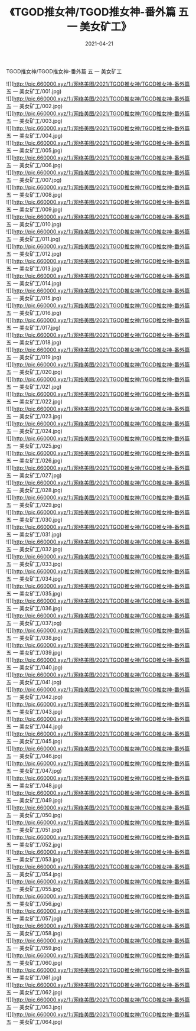 ﻿---
layout: post
title:  《TGOD推女神/TGOD推女神-番外篇 五 一 美女矿工》
date:   2021-04-21
img: http://pic.660000.xyz/1:/网络美图/2021/TGOD推女神/TGOD推女神-番外篇 五 一 美女矿工/000.jpg
categories: [美女, 清纯, 唯美]
---

TGOD推女神/TGOD推女神-番外篇 五 一 美女矿工

 ![](http://pic.660000.xyz/1:/网络美图/2021/TGOD推女神/TGOD推女神-番外篇 五 一 美女矿工/001.jpg) <br>![](http://pic.660000.xyz/1:/网络美图/2021/TGOD推女神/TGOD推女神-番外篇 五 一 美女矿工/002.jpg) <br>![](http://pic.660000.xyz/1:/网络美图/2021/TGOD推女神/TGOD推女神-番外篇 五 一 美女矿工/003.jpg) <br>![](http://pic.660000.xyz/1:/网络美图/2021/TGOD推女神/TGOD推女神-番外篇 五 一 美女矿工/004.jpg) <br>![](http://pic.660000.xyz/1:/网络美图/2021/TGOD推女神/TGOD推女神-番外篇 五 一 美女矿工/005.jpg) <br>![](http://pic.660000.xyz/1:/网络美图/2021/TGOD推女神/TGOD推女神-番外篇 五 一 美女矿工/006.jpg) <br>![](http://pic.660000.xyz/1:/网络美图/2021/TGOD推女神/TGOD推女神-番外篇 五 一 美女矿工/007.jpg) <br>![](http://pic.660000.xyz/1:/网络美图/2021/TGOD推女神/TGOD推女神-番外篇 五 一 美女矿工/008.jpg) <br>![](http://pic.660000.xyz/1:/网络美图/2021/TGOD推女神/TGOD推女神-番外篇 五 一 美女矿工/009.jpg) <br>![](http://pic.660000.xyz/1:/网络美图/2021/TGOD推女神/TGOD推女神-番外篇 五 一 美女矿工/010.jpg) <br>![](http://pic.660000.xyz/1:/网络美图/2021/TGOD推女神/TGOD推女神-番外篇 五 一 美女矿工/011.jpg) <br>![](http://pic.660000.xyz/1:/网络美图/2021/TGOD推女神/TGOD推女神-番外篇 五 一 美女矿工/012.jpg) <br>![](http://pic.660000.xyz/1:/网络美图/2021/TGOD推女神/TGOD推女神-番外篇 五 一 美女矿工/013.jpg) <br>![](http://pic.660000.xyz/1:/网络美图/2021/TGOD推女神/TGOD推女神-番外篇 五 一 美女矿工/014.jpg) <br>![](http://pic.660000.xyz/1:/网络美图/2021/TGOD推女神/TGOD推女神-番外篇 五 一 美女矿工/015.jpg) <br>![](http://pic.660000.xyz/1:/网络美图/2021/TGOD推女神/TGOD推女神-番外篇 五 一 美女矿工/016.jpg) <br>![](http://pic.660000.xyz/1:/网络美图/2021/TGOD推女神/TGOD推女神-番外篇 五 一 美女矿工/017.jpg) <br>![](http://pic.660000.xyz/1:/网络美图/2021/TGOD推女神/TGOD推女神-番外篇 五 一 美女矿工/018.jpg) <br>![](http://pic.660000.xyz/1:/网络美图/2021/TGOD推女神/TGOD推女神-番外篇 五 一 美女矿工/019.jpg) <br>![](http://pic.660000.xyz/1:/网络美图/2021/TGOD推女神/TGOD推女神-番外篇 五 一 美女矿工/020.jpg) <br>![](http://pic.660000.xyz/1:/网络美图/2021/TGOD推女神/TGOD推女神-番外篇 五 一 美女矿工/021.jpg) <br>![](http://pic.660000.xyz/1:/网络美图/2021/TGOD推女神/TGOD推女神-番外篇 五 一 美女矿工/022.jpg) <br>![](http://pic.660000.xyz/1:/网络美图/2021/TGOD推女神/TGOD推女神-番外篇 五 一 美女矿工/023.jpg) <br>![](http://pic.660000.xyz/1:/网络美图/2021/TGOD推女神/TGOD推女神-番外篇 五 一 美女矿工/024.jpg) <br>![](http://pic.660000.xyz/1:/网络美图/2021/TGOD推女神/TGOD推女神-番外篇 五 一 美女矿工/025.jpg) <br>![](http://pic.660000.xyz/1:/网络美图/2021/TGOD推女神/TGOD推女神-番外篇 五 一 美女矿工/026.jpg) <br>![](http://pic.660000.xyz/1:/网络美图/2021/TGOD推女神/TGOD推女神-番外篇 五 一 美女矿工/027.jpg) <br>![](http://pic.660000.xyz/1:/网络美图/2021/TGOD推女神/TGOD推女神-番外篇 五 一 美女矿工/028.jpg) <br>![](http://pic.660000.xyz/1:/网络美图/2021/TGOD推女神/TGOD推女神-番外篇 五 一 美女矿工/029.jpg) <br>![](http://pic.660000.xyz/1:/网络美图/2021/TGOD推女神/TGOD推女神-番外篇 五 一 美女矿工/030.jpg) <br>![](http://pic.660000.xyz/1:/网络美图/2021/TGOD推女神/TGOD推女神-番外篇 五 一 美女矿工/031.jpg) <br>![](http://pic.660000.xyz/1:/网络美图/2021/TGOD推女神/TGOD推女神-番外篇 五 一 美女矿工/032.jpg) <br>![](http://pic.660000.xyz/1:/网络美图/2021/TGOD推女神/TGOD推女神-番外篇 五 一 美女矿工/033.jpg) <br>![](http://pic.660000.xyz/1:/网络美图/2021/TGOD推女神/TGOD推女神-番外篇 五 一 美女矿工/034.jpg) <br>![](http://pic.660000.xyz/1:/网络美图/2021/TGOD推女神/TGOD推女神-番外篇 五 一 美女矿工/035.jpg) <br>![](http://pic.660000.xyz/1:/网络美图/2021/TGOD推女神/TGOD推女神-番外篇 五 一 美女矿工/036.jpg) <br>![](http://pic.660000.xyz/1:/网络美图/2021/TGOD推女神/TGOD推女神-番外篇 五 一 美女矿工/037.jpg) <br>![](http://pic.660000.xyz/1:/网络美图/2021/TGOD推女神/TGOD推女神-番外篇 五 一 美女矿工/038.jpg) <br>![](http://pic.660000.xyz/1:/网络美图/2021/TGOD推女神/TGOD推女神-番外篇 五 一 美女矿工/039.jpg) <br>![](http://pic.660000.xyz/1:/网络美图/2021/TGOD推女神/TGOD推女神-番外篇 五 一 美女矿工/040.jpg) <br>![](http://pic.660000.xyz/1:/网络美图/2021/TGOD推女神/TGOD推女神-番外篇 五 一 美女矿工/041.jpg) <br>![](http://pic.660000.xyz/1:/网络美图/2021/TGOD推女神/TGOD推女神-番外篇 五 一 美女矿工/042.jpg) <br>![](http://pic.660000.xyz/1:/网络美图/2021/TGOD推女神/TGOD推女神-番外篇 五 一 美女矿工/043.jpg) <br>![](http://pic.660000.xyz/1:/网络美图/2021/TGOD推女神/TGOD推女神-番外篇 五 一 美女矿工/044.jpg) <br>![](http://pic.660000.xyz/1:/网络美图/2021/TGOD推女神/TGOD推女神-番外篇 五 一 美女矿工/045.jpg) <br>![](http://pic.660000.xyz/1:/网络美图/2021/TGOD推女神/TGOD推女神-番外篇 五 一 美女矿工/046.jpg) <br>![](http://pic.660000.xyz/1:/网络美图/2021/TGOD推女神/TGOD推女神-番外篇 五 一 美女矿工/047.jpg) <br>![](http://pic.660000.xyz/1:/网络美图/2021/TGOD推女神/TGOD推女神-番外篇 五 一 美女矿工/048.jpg) <br>![](http://pic.660000.xyz/1:/网络美图/2021/TGOD推女神/TGOD推女神-番外篇 五 一 美女矿工/049.jpg) <br>![](http://pic.660000.xyz/1:/网络美图/2021/TGOD推女神/TGOD推女神-番外篇 五 一 美女矿工/050.jpg) <br>![](http://pic.660000.xyz/1:/网络美图/2021/TGOD推女神/TGOD推女神-番外篇 五 一 美女矿工/051.jpg) <br>![](http://pic.660000.xyz/1:/网络美图/2021/TGOD推女神/TGOD推女神-番外篇 五 一 美女矿工/052.jpg) <br>![](http://pic.660000.xyz/1:/网络美图/2021/TGOD推女神/TGOD推女神-番外篇 五 一 美女矿工/053.jpg) <br>![](http://pic.660000.xyz/1:/网络美图/2021/TGOD推女神/TGOD推女神-番外篇 五 一 美女矿工/054.jpg) <br>![](http://pic.660000.xyz/1:/网络美图/2021/TGOD推女神/TGOD推女神-番外篇 五 一 美女矿工/055.jpg) <br>![](http://pic.660000.xyz/1:/网络美图/2021/TGOD推女神/TGOD推女神-番外篇 五 一 美女矿工/056.jpg) <br>![](http://pic.660000.xyz/1:/网络美图/2021/TGOD推女神/TGOD推女神-番外篇 五 一 美女矿工/057.jpg) <br>![](http://pic.660000.xyz/1:/网络美图/2021/TGOD推女神/TGOD推女神-番外篇 五 一 美女矿工/058.jpg) <br>![](http://pic.660000.xyz/1:/网络美图/2021/TGOD推女神/TGOD推女神-番外篇 五 一 美女矿工/059.jpg) <br>![](http://pic.660000.xyz/1:/网络美图/2021/TGOD推女神/TGOD推女神-番外篇 五 一 美女矿工/060.jpg) <br>![](http://pic.660000.xyz/1:/网络美图/2021/TGOD推女神/TGOD推女神-番外篇 五 一 美女矿工/061.jpg) <br>![](http://pic.660000.xyz/1:/网络美图/2021/TGOD推女神/TGOD推女神-番外篇 五 一 美女矿工/062.jpg) <br>![](http://pic.660000.xyz/1:/网络美图/2021/TGOD推女神/TGOD推女神-番外篇 五 一 美女矿工/063.jpg) <br>![](http://pic.660000.xyz/1:/网络美图/2021/TGOD推女神/TGOD推女神-番外篇 五 一 美女矿工/064.jpg) <br>